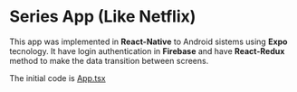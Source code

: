# Series App (Like Netflix)
This app was implemented in **React-Native** to Android sistems using **Expo** tecnology.
It have login authentication in **Firebase** and have **React-Redux** method to make the
data transition between screens.

The initial code is [App.tsx](https://github.com/joaolevi/LoginAuthSeries/blob/master/App.tsx)
    
